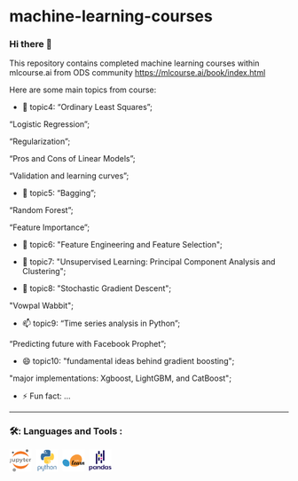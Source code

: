 # machine-learning-courses

### Hi there 👋

This repository contains completed machine learning courses within mlcourse.ai from ODS community
https://mlcourse.ai/book/index.html


Here are some main topics from course:

- 🔭 topic4: 
“Ordinary Least Squares”;

“Logistic Regression”;

“Regularization”;

“Pros and Cons of Linear Models”;

“Validation and learning curves”;

- 🌱 topic5:
“Bagging”;

“Random Forest”;

“Feature Importance”;

- 👯 topic6:
"Feature Engineering and Feature Selection";

- 🤔 topic7:
"Unsupervised Learning: Principal Component Analysis and Clustering";

- 💬 topic8:
"Stochastic Gradient Descent";

"Vowpal Wabbit";

- 📫 topic9:
“Time series analysis in Python”;

“Predicting future with Facebook Prophet”;

- 😄 topic10:
"fundamental ideas behind gradient boosting";

"major implementations: Xgboost, LightGBM, and CatBoost";

- ⚡ Fun fact: ...


- - -

### 🛠️: Languages and Tools :
<div>
  <img src="https://github.com/devicons/devicon/blob/master/icons/jupyter/jupyter-original-wordmark.svg" title="jupyter" alt="Jupyter" width="40" height="40"/>&nbsp;
  <img src="https://github.com/devicons/devicon/blob/master/icons/python/python-original-wordmark.svg" title="Python" alt="Python" width="40" height="40"/>&nbsp;
  <img src="https://github.com/devicons/devicon/blob/master/icons/scikitlearn/scikitlearn-original.svg" title="Scikitlearn" **alt="Scikitlearn" width="40" height="40"/>&nbsp;
  <img src="https://github.com/devicons/devicon/blob/master/icons/pandas/pandas-original-wordmark.svg" title="Pandas" **alt="Pandas" width="40" height="40"/>&nbsp;
</div>
  
